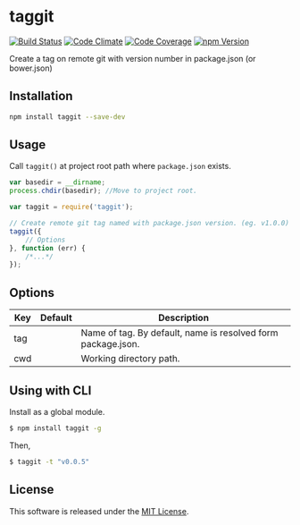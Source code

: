 taggit
==========

<!-- Badge Start -->
<a name="badges"></a>

[![Build Status][bd_travis_shield_url]][bd_travis_url]
[![Code Climate][bd_codeclimate_shield_url]][bd_codeclimate_url]
[![Code Coverage][bd_codeclimate_coverage_shield_url]][bd_codeclimate_url]
[![npm Version][bd_npm_shield_url]][bd_npm_url]

[bd_repo_url]: https://github.com/okunishinishi/node-taggit
[bd_travis_url]: http://travis-ci.org/okunishinishi/node-taggit
[bd_travis_shield_url]: http://img.shields.io/travis/okunishinishi/node-taggit.svg?style=flat
[bd_license_url]: https://github.com/okunishinishi/node-taggit/blob/master/LICENSE
[bd_codeclimate_url]: http://codeclimate.com/github/okunishinishi/node-taggit
[bd_codeclimate_shield_url]: http://img.shields.io/codeclimate/github/okunishinishi/node-taggit.svg?style=flat
[bd_codeclimate_coverage_shield_url]: http://img.shields.io/codeclimate/coverage/github/okunishinishi/node-taggit.svg?style=flat
[bd_gemnasium_url]: https://gemnasium.com/okunishinishi/node-taggit
[bd_gemnasium_shield_url]: https://gemnasium.com/okunishinishi/node-taggit.svg
[bd_npm_url]: http://www.npmjs.org/package/taggit
[bd_npm_shield_url]: http://img.shields.io/npm/v/taggit.svg?style=flat
[bd_bower_badge_url]: https://img.shields.io/bower/v/taggit.svg?style=flat

<!-- Badge End -->


<!-- Description Start -->
<a name="description"></a>

Create a tag on remote git with version number in package.json (or bower.json)

<!-- Description End -->




<!-- Sections Start -->
<a name="sections"></a>

<!-- Section from "doc/readme/01.Installation.md.hbs" Start -->

<a name="section-doc-readme-01-installation-md"></a>
Installation
-----

```bash
npm install taggit --save-dev
```

<!-- Section from "doc/readme/01.Installation.md.hbs" End -->

<!-- Section from "doc/readme/02.Usage.md.hbs" Start -->

<a name="section-doc-readme-02-usage-md"></a>
Usage
---------

Call `taggit()` at project root path where `package.json` exists.

```javascript
var basedir = __dirname;
process.chdir(basedir); //Move to project root.

var taggit = require('taggit');

// Create remote git tag named with package.json version. (eg. v1.0.0)
taggit({
    // Options
}, function (err) {
    /*...*/
});

```

<!-- Section from "doc/readme/02.Usage.md.hbs" End -->

<!-- Section from "doc/readme/03.Options.md.hbs" Start -->

<a name="section-doc-readme-03-options-md"></a>
Options
---------

| Key | Default | Description |
| --- | --- | --- |
| tag |  | Name of tag. By default, name is resolved form package.json. |
| cwd |  | Working directory path. |

<!-- Section from "doc/readme/03.Options.md.hbs" End -->

<!-- Section from "doc/readme/04.CLI.md.hbs" Start -->

<a name="section-doc-readme-04-c-l-i-md"></a>
Using with CLI
---------

Install as a global module.

```bash
$ npm install taggit -g
```

Then,

```bash
$ taggit -t "v0.0.5"
```
<!-- Section from "doc/readme/04.CLI.md.hbs" End -->


<!-- Sections Start -->


<!-- LICENSE Start -->
<a name="license"></a>

License
-------
This software is released under the [MIT License](https://github.com/okunishinishi/node-taggit/blob/master/LICENSE).

<!-- LICENSE End -->


